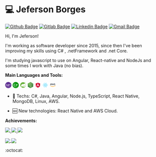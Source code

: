 # :computer: Jeferson Borges

[![Github Badge](https://img.shields.io/badge/-Github-000?style=flat-square&logo=Github&logoColor=white&link=https://github.com/jefmabo)](https://github.com/jefmabo)
[![Gitlab Badge](https://img.shields.io/badge/-Gitlab-000?style=flat-square&logo=Gitlab&logoColor=white&link=https://gitlab.com/jefmabo)](https://gitlab.com/jefmabo)
[![Linkedin Badge](https://img.shields.io/badge/-LinkedIn-blue?style=flat-square&logo=Linkedin&logoColor=white&link=https://linkedin.com/in/jeferson-martins-borges-b56a8a169/)](https://linkedin.com/in/jeferson-martins-borges-b56a8a169/)
[![Gmail Badge](https://img.shields.io/badge/-Gmail-c14438?style=flat-square&logo=Gmail&logoColor=white&link=mailto:jefersonmartinsborges@gmail.com)](mailto:jefersonmartinsborges@gmail.com)

Hi, I'm Jeferson!

I'm working as software developer since 2015, since then I've been improving my skills using C# , .netFramework and .net Core.

I'm studying javascript to use on Angular, React-native and NodeJs and some times I work with Java (no bias).

**Main Languages and Tools:**  

<code><img height="20" src="https://raw.githubusercontent.com/github/explore/80688e429a7d4ef2fca1e82350fe8e3517d3494d/topics/dotnet/dotnet.png"></code>
<code><img height="20" src="https://raw.githubusercontent.com/github/explore/80688e429a7d4ef2fca1e82350fe8e3517d3494d/topics/csharp/csharp.png"></code>
<code><img height="20" src="https://raw.githubusercontent.com/github/explore/80688e429a7d4ef2fca1e82350fe8e3517d3494d/topics/spring-boot/spring-boot.png"></code>
<code><img height="20" src="https://raw.githubusercontent.com/github/explore/80688e429a7d4ef2fca1e82350fe8e3517d3494d/topics/nodejs/nodejs.png"></code>
<code><img height="20" src="https://raw.githubusercontent.com/github/explore/80688e429a7d4ef2fca1e82350fe8e3517d3494d/topics/angular/angular.png"></code>
<code><img height="20" src="https://raw.githubusercontent.com/github/explore/5c058a388828bb5fde0bcafd4bc867b5bb3f26f3/topics/react-native/react-native.png"></code>
<code><img height="20" src="https://raw.githubusercontent.com/github/explore/80688e429a7d4ef2fca1e82350fe8e3517d3494d/topics/aws/aws.png"></code>

- :blue_heart: Techs: C#, Java, Angular, Node.js, TypeScript, React Native, MongoDB, Linux, AWS.

- :new: New technologies: React Native and AWS Cloud.

**Achievements:**
  
<a href="https://www.credly.com/badges/f39fead1-f38b-402d-b612-ad9afd82d9ca/public_url">
  <img height="80" src="https://images.credly.com/size/220x220/images/68468004-5a85-4f3b-bc58-590773979486/AWS-CloudPractitioner-2020.png">
</a>

<a href="https://www.credly.com/badges/1245b91a-596e-4964-80a8-b3fefd61e0d4/public_url">
  <img height="80" src="https://images.credly.com/size/340x340/images/598f6ac6-2dbd-4394-8ae4-943b2f4c43ea/AWS-Developer-Associate-2020.png">
</a>

<a href="https://www.credly.com/badges/42bf659a-a8bb-4e49-b11c-3f83592de5ac/public_url">
  <img height="80" src="https://images.credly.com/size/220x220/images/6a254dad-77e5-4e71-8049-94e5c7a15981/azure-fundamentals-600x600.png">
</a>

<p align="justify">
  <a href="https://github.com/anuraghazra/github-readme-stats">
  <img align="center" src="https://github-readme-stats.vercel.app/api?username=jefmabo&show_icons=true&count_private=true&theme=vue-dark&hide=issues&count_private=true" />
  </a>
  <a href="https://github.com/jefmabo/github-readme-stats">
  <img align="center" src="https://github-readme-stats.vercel.app/api/top-langs/?username=jefmabo&layout=compact&theme=vue-dark" />
  </a>
</p>
:octocat: 
